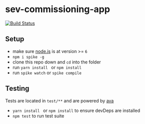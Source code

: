 # sev-commissioning-app

[![Build Status](https://travis-ci.org/smuemd/sev-commissioning-app.svg?branch=master)](https://travis-ci.org/smuemd/sev-commissioning-app) 

## Setup

- make sure [node.js](http://nodejs.org) is at version >= `6`
- `npm i spike -g`
- clone this repo down and `cd` into the folder
- run `yarn install ` or `npm install`
- run `spike watch` or `spike compile`

## Testing
Tests are located in `test/**` and are powered by [ava](https://github.com/sindresorhus/ava)
- `yarn install ` or `npm install` to ensure devDeps are installed
- `npm test` to run test suite
